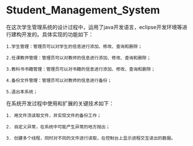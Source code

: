 # Student_Management_System
在这次学生管理系统的设计过程中，运用了java开发语言，eclipse开发环境等进行建构开发的。具体实现的功能如下：

    1.学生管理：管理员可以对学生的信息进行添加、修改、查询和删除；

    2.任课教师管理：管理员可以对教师的信息进行添加、修改、查询和删除；

    3.教科书书籍管理：管理员可以对书籍的信息进行添加、修改、查询和删除；

    4.备份文件管理：管理员可以对教师的信息进行备份；

    5.退出本系统；
  
在系统开发过程中使用和扩展的关键技术如下：

    1. 用文件流读取文件，并实现文件的备份工作；

    2. 自定义异常，在系统中可能产生异常的地方抛出；

    3. 创建多个线程，同时对不同的文件进行读取，在控制台上显示进程交互读出的数据。

